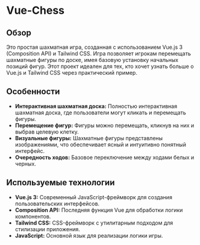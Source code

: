 # Vue-Chess

## Обзор

Это простая шахматная игра, созданная с использованием Vue.js 3 (Composition API) и Tailwind CSS. Игра позволяет игрокам перемещать шахматные фигуры по доске, имея базовую установку начальных позиций фигур. Этот проект идеален для тех, кто хочет узнать больше о Vue.js и Tailwind CSS через практический пример.

## Особенности

- **Интерактивная шахматная доска:** Полностью интерактивная шахматная доска, где пользователи могут кликать и перемещать фигуры.
- **Перемещение фигур:** Фигуры можно перемещать, кликнув на них и выбрав целевую клетку.
- **Визуальные фигуры:** Шахматные фигуры представлены изображениями, что обеспечивает ясный и интуитивно понятный интерфейс.
- **Очередность ходов:** Базовое переключение между ходами белых и черных.

## Используемые технологии

- **Vue.js 3:** Современный JavaScript-фреймворк для создания пользовательских интерфейсов.
- **Composition API:** Последняя функция Vue для обработки логики компонентов.
- **Tailwind CSS:** CSS-фреймворк с утилитарным подходом для стилизации приложения.
- **JavaScript:** Основной язык для реализации логики игры.
